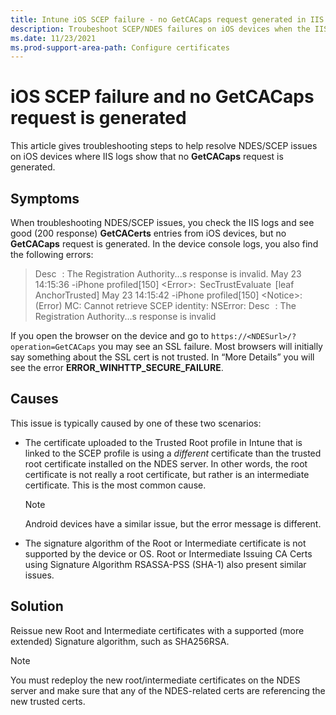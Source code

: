 ```yaml
---
title: Intune iOS SCEP failure - no GetCACaps request generated in IIS logs
description: Troubeshoot SCEP/NDES failures on iOS devices when the IIS logs show that no GetCACaps request is generated.
ms.date: 11/23/2021
ms.prod-support-area-path: Configure certificates
---
```

# iOS SCEP failure and no GetCACaps request is generated

This article gives troubleshooting steps to help resolve NDES/SCEP issues on iOS devices where IIS logs show that no **GetCACaps** request is generated.

## Symptoms

When troubleshooting NDES/SCEP issues, you check the IIS logs and see good (200 response) **GetCACerts** entries from iOS devices, but no **GetCACaps** request is generated.  In the device console logs, you also find the following errors:

> Desc   : The Registration Authority...s response is invalid.
> May 23 14:15:36 -iPhone profiled[150] &lt;Error&gt;:  SecTrustEvaluate  [leaf AnchorTrusted]
> May 23 14:15:42 -iPhone profiled[150] &lt;Notice&gt;: (Error) MC: Cannot retrieve SCEP identity: NSError:
> Desc   : The Registration Authority...s response is invalid

If you open the browser on the device and go to `https://<NDESurl>/?operation=GetCACaps` you may see an SSL failure. Most browsers will initially say something about the SSL cert is not trusted. In “More Details” you will see the error **ERROR_WINHTTP_SECURE_FAILURE**.

## Causes

This issue is typically caused by one of these two scenarios:

- The certificate uploaded to the Trusted Root profile in Intune that is linked to the SCEP profile is using a *different* certificate than the trusted root certificate installed on the NDES server. In other words, the root certificate is not really a root certificate, but rather is an intermediate certificate. This is the most common cause.

     > [!NOTE]
     > Android devices have a similar issue, but the error message is different.

- The signature algorithm of the Root or Intermediate certificate is not supported by the device or OS. Root or Intermediate Issuing CA Certs using Signature Algorithm RSASSA-PSS (SHA-1) also present similar issues.

## Solution

Reissue new Root and Intermediate certificates with a supported (more extended) Signature algorithm, such as SHA256RSA.

> [!NOTE]
> You must redeploy the new root/intermediate certificates on the NDES server and make sure that any of the NDES-related certs are referencing the new trusted certs.

